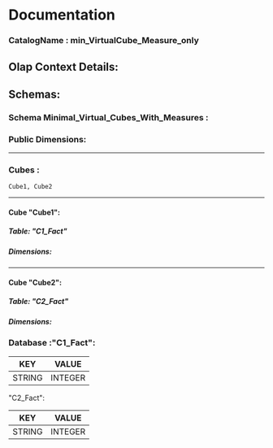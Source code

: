 # Documentation
### CatalogName : min_VirtualCube_Measure_only
## Olap Context Details:
## Schemas:
### Schema Minimal_Virtual_Cubes_With_Measures : 
### Public Dimensions:

    

---
### Cubes :

    Cube1, Cube2

---
#### Cube "Cube1":

    

##### Table: "C1_Fact"

##### Dimensions:
---
#### Cube "Cube2":

    

##### Table: "C2_Fact"

##### Dimensions:
### Database :"C1_Fact":

|KEY|VALUE|
|---|---|
|STRING|INTEGER|

"C2_Fact":

|KEY|VALUE|
|---|---|
|STRING|INTEGER|


